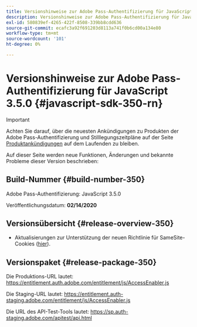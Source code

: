 ```yaml
---
title: Versionshinweise zur Adobe Pass-Authentifizierung für JavaScript 3.5.0
description: Versionshinweise zur Adobe Pass-Authentifizierung für JavaScript 3.5.0
exl-id: 580839ef-4265-422f-8508-339bb8cdd636
source-git-commit: ecafc3a92f691203d8113a741f0b6cd00a134e80
workflow-type: tm+mt
source-wordcount: '101'
ht-degree: 0%

---
```


# Versionshinweise zur Adobe Pass-Authentifizierung für JavaScript 3.5.0 {#javascript-sdk-350-rn}

>[!IMPORTANT]
>
> Achten Sie darauf, über die neuesten Ankündigungen zu Produkten der Adobe Pass-Authentifizierung und Stilllegungszeitpläne auf der Seite [Produktankündigungen](/help/authentication/product-announcements.md) auf dem Laufenden zu bleiben.

Auf dieser Seite werden neue Funktionen, Änderungen und bekannte Probleme dieser Version beschrieben:

## Build-Nummer {#build-number-350}

Adobe Pass-Authentifizierung: JavaScript 3.5.0

Veröffentlichungsdatum: **02/14/2020**

## Versionsübersicht {#release-overview-350}

* Aktualisierungen zur Unterstützung der neuen Richtlinie für SameSite-Cookies ([hier](https://datatracker.ietf.org/doc/html/draft-ietf-httpbis-cookie-same-site-00)).

## Versionspaket {#release-package-350}

Die Produktions-URL lautet: https://entitlement.auth.adobe.com/entitlement/js/AccessEnabler.js

Die Staging-URL lautet: https://entitlement.auth-staging.adobe.com/entitlement/js/AccessEnabler.js

Die URL des API-Test-Tools lautet: https://sp.auth-staging.adobe.com/apitest/api.html
